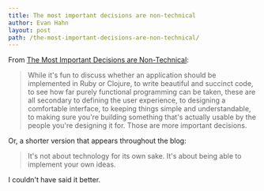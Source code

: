 ```yaml
---
title: The most important decisions are non-technical
author: Evan Hahn
layout: post
path: /the-most-important-decisions-are-non-technical/
---
```


From [The Most Important Decisions are Non-Technical](http://prog21.dadgum.com/137.html):

> While it's fun to discuss whether an application should be implemented in Ruby or Clojure, to write beautiful and succinct code, to see how far purely functional programming can be taken, these are all secondary to defining the user experience, to designing a comfortable interface, to keeping things simple and understandable, to making sure you're building something that's actually usable by the people you're designing it for. Those are more important decisions.

Or, a shorter version that appears throughout the blog:

> It's not about technology for its own sake. It's about being able to implement your own ideas.

I couldn't have said it better.
